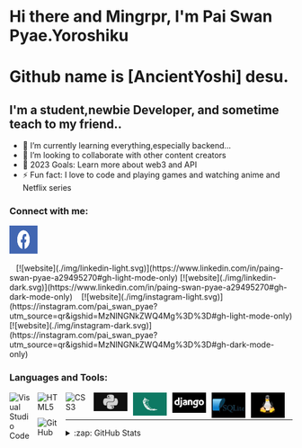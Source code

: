 # Hi there and Mingrpr, I'm Pai Swan Pyae.Yoroshiku 
# Github name is [AncientYoshi] desu.

## I'm a student,newbie Developer, and sometime teach to my friend..

- 🌱 I’m currently learning everything,especially backend...
- 👯 I’m looking to collaborate with other content creators
- 🥅 2023 Goals: Learn more about web3 and API
- ⚡ Fun fact: I love to code and playing games and watching anime and Netflix series

### Connect with me:

<p>
  <a href="https://www.facebook.com/profile.php?id=100044842277654&mibextid=b06tZ0"
    ><img
      src="facebook.png"
      style="width: 50px; height: 50px"
  /></a>
</p>
&nbsp;&nbsp;
[![website](./img/linkedin-light.svg)](https://www.linkedin.com/in/paing-swan-pyae-a29495270#gh-light-mode-only)
[![website](./img/linkedin-dark.svg)](https://www.linkedin.com/in/paing-swan-pyae-a29495270#gh-dark-mode-only)
&nbsp;&nbsp;
[![website](./img/instagram-light.svg)](https://instagram.com/pai_swan_pyae?utm_source=qr&igshid=MzNlNGNkZWQ4Mg%3D%3D#gh-light-mode-only)
[![website](./img/instagram-dark.svg)](https://instagram.com/pai_swan_pyae?utm_source=qr&igshid=MzNlNGNkZWQ4Mg%3D%3D#gh-dark-mode-only)

### Languages and Tools:

<img align="left" alt="Visual Studio Code" width="40px" src="https://cdn.jsdelivr.net/gh/devicons/devicon/icons/vscode/vscode-original.svg" style="padding-right:10px;" />
<img align="left" alt="HTML5" width="40px" src="https://cdn.jsdelivr.net/gh/devicons/devicon/icons/html5/html5-original.svg" style="padding-right:10px;" />
<img align="left" alt="CSS3" width="40px" src="https://cdn.jsdelivr.net/gh/devicons/devicon/icons/css3/css3-original.svg" style="padding-right:10px;" />

<img align="left" alt="Python" width="60px" src="python.png" style="padding-right:10px;" />

<img align="left" alt="Flask" width="60px" src="flask.png" style="padding-right:10px;" />

<img align="left" alt="Django" width="60px" src="django.png" style="padding-right:10px;" />

<img align="left" alt="Sqlite" width="60px" src="sqlite.png" style="padding-right:10px;" />

<img align="left" alt="Linux" width="60px" src="linux.png" style="padding-right:10px;" />

<img align="left" alt="GitHub" width="40px" src="https://user-images.githubusercontent.com/3369400/139447912-e0f43f33-6d9f-45f8-be46-2df5bbc91289.png" style="padding-right:10px;" />


<br />
<br />

---



<details>
  <summary>:zap: GitHub Stats</summary>

  <img align="left" alt="AncientYoshi's GitHub Stats" src="https://github-readme-stats.vercel.app/api?username=AncientYoshi&show_icons=true&hide_border=false&title_color=ff652f&icon_color=FFE400&bg_color=09131B&text_color=ffffff&border_color=0c1a25" />

</details>

[facebook]: https://www.facebook.com/profile.php?id=100044842277654&mibextid=b06tZ0
